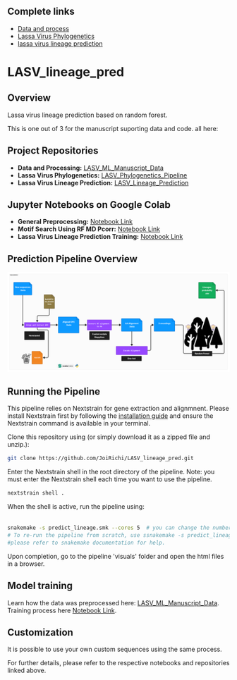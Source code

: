 ## Complete links

- [Data and process](https://github.com/JoiRichi/LASV_ML_manuscript_data)
- [Lassa Virus Phylogenetics](https://github.com/JoiRichi/LASV_phylogenetics_pipeline)
- [lassa virus lineage prediction](https://github.com/JoiRichi/LASV_lineage_pred)

# LASV_lineage_pred

## Overview
Lassa virus lineage prediction based on random forest.

This is one out of 3 for the manuscript suporting data and code.
all here:
## Project Repositories
- **Data and Processing:** [LASV_ML_Manuscript_Data](https://github.com/JoiRichi/LASV_ML_manuscript_data)
- **Lassa Virus Phylogenetics:** [LASV_Phylogenetics_Pipeline](https://github.com/JoiRichi/LASV_phylogenetics_pipeline)
- **Lassa Virus Lineage Prediction:** [LASV_Lineage_Prediction](https://github.com/JoiRichi/LASV_lineage_pred)

## Jupyter Notebooks on Google Colab
- **General Preprocessing:** [Notebook Link](https://colab.research.google.com/drive/1JOgS2-dDoQ7OPHPcXm3AIBDnGQAFxIyR)
- **Motif Search Using RF MD Pcorr:** [Notebook Link](https://colab.research.google.com/drive/1M1yYB65MOWUpMYcn24Jfm6jvZZ13QJ6l)
- **Lassa Virus Lineage Prediction Training:** [Notebook Link](https://colab.research.google.com/drive/1G0lEjuvPR07bcb181Rfhm-S0WenMFSmR)

## Prediction Pipeline Overview
![Phylogenetic Pipeline](predflow.png)

## Running the Pipeline
This pipeline relies on Nextstrain for gene extraction and alignmnent. Please install Nextstrain first by following the [installation guide](https://docs.nextstrain.org/projects/cli/en/stable/installation/) and ensure the Nextstrain command is available in your terminal.

Clone this repository using (or simply download it as a zipped file and unzip.):
```sh
git clone https://github.com/JoiRichi/LASV_lineage_pred.git
```


Enter the Nextstrain shell in the root directory of the pipeline. Note: you must enter the Nextstrain shell each time you want to use the pipeline.

```sh
nextstrain shell .

```

When the shell is active, run the pipeline using:

```sh

snakemake -s predict_lineage.smk --cores 5  # you can change the number of cores
# To re-run the pipeline from scratch, use ssnakemake -s predict_lineage.smk --cores 5  -F
#please refer to snakemake documentation for help.
```


Upon completion, go to the pipeline 'visuals' folder and open the html files in a browser.


## Model training

Learn how the data was preprocessed here: [LASV_ML_Manuscript_Data](https://github.com/JoiRichi/LASV_ML_manuscript_data). Training process here [Notebook Link](https://colab.research.google.com/drive/1G0lEjuvPR07bcb181Rfhm-S0WenMFSmR).

## Customization




It is possible to use your own custom sequences using the same process.




For further details, please refer to the respective notebooks and repositories linked above.


